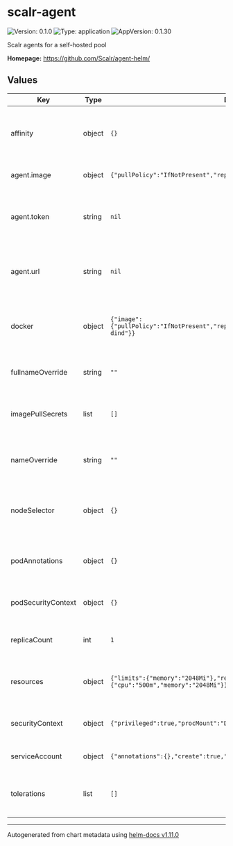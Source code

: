 # scalr-agent

![Version: 0.1.0](https://img.shields.io/badge/Version-0.1.0-informational?style=flat-square) ![Type: application](https://img.shields.io/badge/Type-application-informational?style=flat-square) ![AppVersion: 0.1.30](https://img.shields.io/badge/AppVersion-0.1.30-informational?style=flat-square)

Scalr agents for a self-hosted pool

**Homepage:** <https://github.com/Scalr/agent-helm/>

## Values

| Key | Type | Default | Description |
|-----|------|---------|-------------|
| affinity | object | `{}` | Affinity rules to control how the Scalr Agent pods are scheduled on nodes |
| agent.image | object | `{"pullPolicy":"IfNotPresent","repository":"scalr/agent","tag":"0.1.30"}` | Docker image configuration for Scalr Agent |
| agent.token | string | `nil` | A value for agent.token must be provided for Scalr Agent authentication |
| agent.url | string | `nil` | A value for agent.url must be provided to specify the Scalr API endpoint |
| docker | object | `{"image":{"pullPolicy":"IfNotPresent","repository":"docker","tag":"20.10.23-dind"}}` | Docker configuration for running Docker-in-Docker containers |
| fullnameOverride | string | `""` | String to fully override the name used in resources |
| imagePullSecrets | list | `[]` | List of secrets for pulling images from private registries |
| nameOverride | string | `""` | String to partially override the name used in resources |
| nodeSelector | object | `{}` | NodeSelector for specifying which nodes the Scalr Agent pods should be deployed on |
| podAnnotations | object | `{}` | Additional annotations to be added to the Scalr Agent pods |
| podSecurityContext | object | `{}` | Pod security context for the Scalr Agent deployment |
| replicaCount | int | `1` | Number of replicas for the Scalr Agent deployment |
| resources | object | `{"limits":{"memory":"2048Mi"},"requests":{"cpu":"500m","memory":"2048Mi"}}` | Resource limits and requests for the Scalr Agent containers |
| securityContext | object | `{"privileged":true,"procMount":"Default"}` | Security context for the Scalr Agent containers |
| serviceAccount | object | `{"annotations":{},"create":true,"name":""}` | ServiceAccount configuration for Scalr Agent |
| tolerations | list | `[]` | Tolerations for the Scalr Agent pods, allowing them to run on tainted nodes |

----------------------------------------------
Autogenerated from chart metadata using [helm-docs v1.11.0](https://github.com/norwoodj/helm-docs/releases/v1.11.0)

